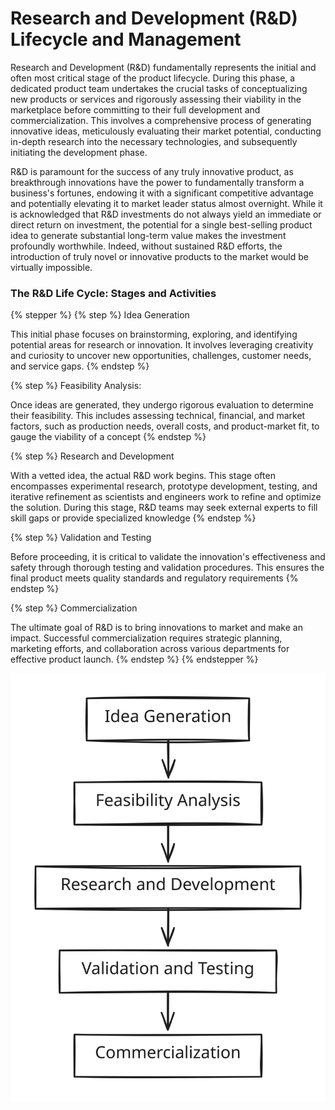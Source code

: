 # Research and Development (R\&D) Lifecycle and Management

Research and Development (R\&D) fundamentally represents the initial and often most critical stage of the product lifecycle. During this phase, a dedicated product team undertakes the crucial tasks of conceptualizing new products or services and rigorously assessing their viability in the marketplace before committing to their full development and commercialization. This involves a comprehensive process of generating innovative ideas, meticulously evaluating their market potential, conducting in-depth research into the necessary technologies, and subsequently initiating the development phase.

R\&D is paramount for the success of any truly innovative product, as breakthrough innovations have the power to fundamentally transform a business's fortunes, endowing it with a significant competitive advantage and potentially elevating it to market leader status almost overnight. While it is acknowledged that R\&D investments do not always yield an immediate or direct return on investment, the potential for a single best-selling product idea to generate substantial long-term value makes the investment profoundly worthwhile. Indeed, without sustained R\&D efforts, the introduction of truly novel or innovative products to the market would be virtually impossible.

### The R\&D Life Cycle: Stages and Activities

{% stepper %}
{% step %}
Idea Generation

This initial phase focuses on brainstorming, exploring, and identifying potential areas for research or innovation. It involves leveraging creativity and curiosity to uncover new opportunities, challenges, customer needs, and service gaps.
{% endstep %}

{% step %}
Feasibility Analysis:

Once ideas are generated, they undergo rigorous evaluation to determine their feasibility. This includes assessing technical, financial, and market factors, such as production needs, overall costs, and product-market fit, to gauge the viability of a concept
{% endstep %}

{% step %}
Research and Development

&#x20;With a vetted idea, the actual R\&D work begins. This stage often encompasses experimental research, prototype development, testing, and iterative refinement as scientists and engineers work to refine and optimize the solution. During this stage, R\&D teams may seek external experts to fill skill gaps or provide specialized knowledge
{% endstep %}

{% step %}
Validation and Testing

Before proceeding, it is critical to validate the innovation's effectiveness and safety through thorough testing and validation procedures. This ensures the final product meets quality standards and regulatory requirements
{% endstep %}

{% step %}
Commercialization

The ultimate goal of R\&D is to bring innovations to market and make an impact. Successful commercialization requires strategic planning, marketing efforts, and collaboration across various departments for effective product launch.
{% endstep %}
{% endstepper %}

<img src="../../.gitbook/assets/file.excalidraw.svg" alt="" class="gitbook-drawing">

